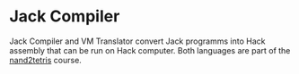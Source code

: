 # Jack Compiler

Jack Compiler and VM Translator convert Jack programms into Hack assembly that can be run on Hack computer. Both languages are part of the [nand2tetris](https://www.nand2tetris.org/) course.
